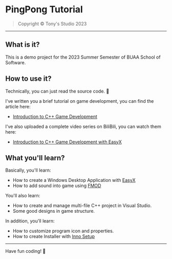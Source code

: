 # PingPong Tutorial

> Copyright ©️ Tony's Studio 2023

---

## What is it?

This is a demo project for the 2023 Summer Semester of BUAA School of Software.

## How to use it?

Technically, you can just read the source code. 🤪

I've written you a brief tutorial on game development, you can find the article here:

- [Introduction to C++ Game Development](https://www.tonys-studio.top/2023/08/12/Introduction-to-C-Game-Development/)

I've also uploaded a complete video series on BiliBili, you can watch them here:

- [Introduction to C++ Game Development with EasyX](https://www.bilibili.com/video/BV1Wr4y1Z7aX/)

## What you'll learn?

Basically, you'll learn:

- How to create a Windows Desktop Application with [EasyX](https://easyx.cn/)
- How to add sound into game using [FMOD](https://fmod.com/)

You'll also learn:

- How to create and manage multi-file C++ project in Visual Studio.
- Some good designs in game structure.

In addition, you'll learn:

- How to customize program icon and properties.
- How to create Installer with [Inno Setup](https://jrsoftware.org/isinfo.php)

---

Have fun coding! 🥰